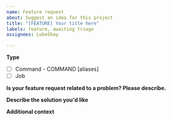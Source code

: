 ```yaml
---
name: Feature request
about: Suggest an idea for this project
title: "[FEATURE] Your title here"
labels: feature, awaiting triage
assignees: LukeShay

---
```


**Type**
- [ ] Command - COMMAND [aliases]
- [ ] Job

**Is your feature request related to a problem? Please describe.**

[comment]: <> (A clear and concise description of what the problem is. Ex. I'm always frustrated when [...])

**Describe the solution you'd like**

[comment]: <> (A clear and concise description of what you want to happen.)

**Additional context**

[comment]: <> (Add any other context or screenshots about the feature request here.)
